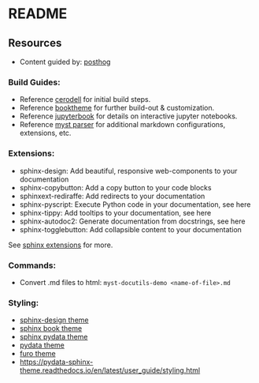 # README

## Resources

- Content guided by: [posthog](https://posthog.com/handbook/)

### Build Guides:

- Reference [cerodell](https://cerodell.github.io/sphinx-quickstart-guide/build/html/books.html) for initial build steps. 
- Reference [booktheme](https://sphinx-book-theme.readthedocs.io/en/stable/) for further build-out & customization.
- Reference [jupyterbook](https://jupyterbook.org/en/stable/intro.html) for details on interactive jupyter notebooks.
- Reference [myst parser](https://myst-parser.readthedocs.io/en/latest/) for additional markdown configurations, extensions, etc.

### Extensions:

- sphinx-design: Add beautiful, responsive web-components to your documentation
- sphinx-copybutton: Add a copy button to your code blocks
- sphinxext-rediraffe: Add redirects to your documentation
- sphinx-pyscript: Execute Python code in your documentation, see here
- sphinx-tippy: Add tooltips to your documentation, see here
- sphinx-autodoc2: Generate documentation from docstrings, see here
- sphinx-togglebutton: Add collapsible content to your documentation

See [sphinx extensions](https://sphinx-extensions.readthedocs.io/en/latest/) for more.

### Commands:

- Convert .md files to html: `myst-docutils-demo <name-of-file>.md`

### Styling:

- [sphinx-design theme](https://sphinx-design.readthedocs.io/en/latest/)
- [sphinx book theme](https://sphinx-design.readthedocs.io/en/sbt-theme/)
- [sphinx pydata theme](https://sphinx-design.readthedocs.io/en/pydata-theme/)
- [pydata theme](https://pydata-sphinx-theme.readthedocs.io/en/latest/user_guide/styling.html)
- [furo theme](https://pradyunsg.me/furo/quickstart/)
- https://pydata-sphinx-theme.readthedocs.io/en/latest/user_guide/styling.html